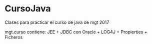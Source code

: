 # CursoJava
Clases para prácticar el curso de java de mgt 2017

mgt.curso contiene: JEE + JDBC con Oracle + LOG4J + Propierties  + Ficheros
